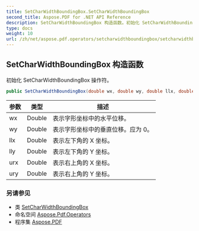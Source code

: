 ```yaml
---
title: SetCharWidthBoundingBox.SetCharWidthBoundingBox
second_title: Aspose.PDF for .NET API Reference
description: SetCharWidthBoundingBox 构造函数。初始化 SetCharWidthBoundingBox 操作符
type: docs
weight: 10
url: /zh/net/aspose.pdf.operators/setcharwidthboundingbox/setcharwidthboundingbox/
---
```

## SetCharWidthBoundingBox 构造函数

初始化 SetCharWidthBoundingBox 操作符。

```csharp
public SetCharWidthBoundingBox(double wx, double wy, double llx, double lly, double urx, double ury)
```

| 参数 | 类型 | 描述 |
| --- | --- | --- |
| wx | Double | 表示字形坐标中的水平位移。 |
| wy | Double | 表示字形坐标中的垂直位移。应为 0。 |
| llx | Double | 表示左下角的 X 坐标。 |
| lly | Double | 表示左下角的 Y 坐标。 |
| urx | Double | 表示右上角的 X 坐标。 |
| ury | Double | 表示右上角的 Y 坐标。 |

### 另请参见

* 类 [SetCharWidthBoundingBox](../)
* 命名空间 [Aspose.Pdf.Operators](../../../aspose.pdf.operators/)
* 程序集 [Aspose.PDF](../../../)